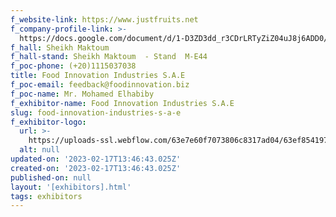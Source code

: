 ```yaml
---
f_website-link: https://www.justfruits.net
f_company-profile-link: >-
  https://docs.google.com/document/d/1-D3ZD3dd_r3CDrLRTyZiZ04uJ8j6ADD0/edit?usp=share_link&ouid=111844397792848099856&rtpof=true&sd=true
f_hall: Sheikh Maktoum
f_hall-stand: Sheikh Maktoum  - Stand  M-E44
f_poc-phone: (+20)1115037038
title: Food Innovation Industries S.A.E
f_poc-email: feedback@foodinnovation.biz
f_poc-name: Mr. Mohamed Elhabiby
f_exhibitor-name: Food Innovation Industries S.A.E
slug: food-innovation-industries-s-a-e
f_exhibitor-logo:
  url: >-
    https://uploads-ssl.webflow.com/63e7e60f7073806c8317ad04/63ef8541974f010c1a2350fc_ZWRjYg.jpeg
  alt: null
updated-on: '2023-02-17T13:46:43.025Z'
created-on: '2023-02-17T13:46:43.025Z'
published-on: null
layout: '[exhibitors].html'
tags: exhibitors
---
```



